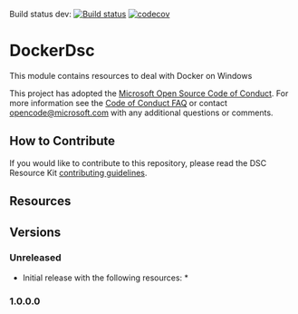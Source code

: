 Build status dev: [![Build status](https://ci.appveyor.com/api/projects/status/wkyb8k22envp0rdj/branch/Dev?svg=true)](https://ci.appveyor.com/project/bgelens/dockerdsc/branch/Dev)
[![codecov](https://codecov.io/gh/bgelens/DockerDsc/branch/Dev/graph/badge.svg)](https://codecov.io/gh/bgelens/DockerDsc)
# DockerDsc

This module contains resources to deal with Docker on Windows

This project has adopted the [Microsoft Open Source Code of Conduct](https://opensource.microsoft.com/codeofconduct/).
For more information see the [Code of Conduct FAQ](https://opensource.microsoft.com/codeofconduct/faq/) or contact [opencode@microsoft.com](mailto:opencode@microsoft.com) with any additional questions or comments.

## How to Contribute
If you would like to contribute to this repository, please read the DSC Resource Kit [contributing guidelines](https://github.com/PowerShell/DscResource.Kit/blob/master/CONTRIBUTING.md).

## Resources

## Versions

### Unreleased

* Initial release with the following resources:
    * 

### 1.0.0.0
